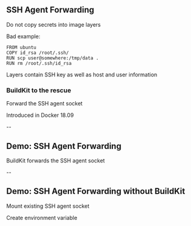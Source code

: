 ## SSH Agent Forwarding

Do not copy secrets into image layers

Bad example:

```plaintext
FROM ubuntu
COPY id_rsa /root/.ssh/
RUN scp user@somewhere:/tmp/data .
RUN rm /root/.ssh/id_rsa
```

Layers contain SSH key as well as host and user information

### BuildKit to the rescue

Forward the SSH agent socket

Introduced in Docker 18.09

--

## Demo: SSH Agent Forwarding

BuildKit forwards the SSH agent socket

<!-- include: ssh-agent-0.command -->

<!-- include: ssh-agent-2.command -->

<!-- include: ssh-agent-3.command -->

--

## Demo: SSH Agent Forwarding without BuildKit

Mount existing SSH agent socket

Create environment variable

<!-- include: manual-0.command -->

<!-- include: manual-1.command -->
